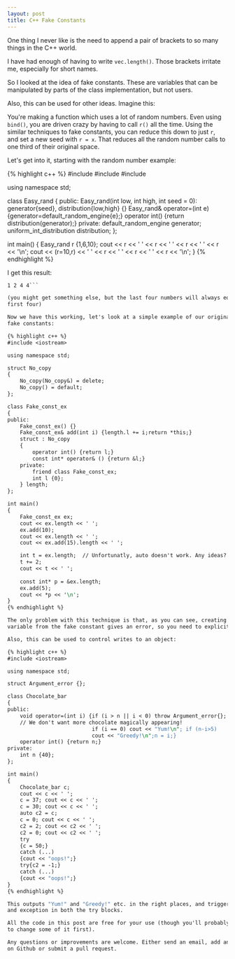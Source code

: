 ```yaml
---
layout: post
title: C++ Fake Constants
---
```


One thing I never like is the need to append a pair of brackets to so many
things in the C++ world.

I have had enough of having to write `vec.length()`. Those brackets irritate me,
especially for short names.

So I looked at the idea of fake constants. These are variables that can be
manipulated by parts of the class implementation, but not users.

Also, this can be used for other ideas. Imagine this:

You're making a function which uses a lot of random numbers.
Even using `bind()`, you are driven crazy by having to call `r()` all the time.
Using the similar techniques to fake constants, you can reduce this down to just
`r`, and set a new seed with `r = x`. That reduces all the random number calls
to one third of their original space.

Let's get into it, starting with the random number example:

{% highlight c++ %}
#include <iostream>
#include <random>
#include <utility>

using namespace std;

class Easy_rand
{
public:
    Easy_rand(int low, int high, int seed = 0):
        generator{seed}, distribution{low,high} {}
    Easy_rand& operator=(int e) {generator=default_random_engine{e};}
    operator int() {return distribution(generator);}
private:
    default_random_engine generator;
    uniform_int_distribution<int> distribution;
};

int main()
{
    Easy_rand r {1,6,10};
    cout << r << ' ' << r << ' ' << r << ' ' << r << '\n';
    cout << (r=10,r) << ' ' << r << ' ' << r << ' ' << r << '\n';
}
{% endhighlight %}

I get this result:

```1 2 4 4
1 2 4 4```

(you might get something else, but the last four numbers will always equal the
first four)

Now we have this working, let's look at a simple example of our original topic,
fake constants:

{% highlight c++ %}
#include <iostream>

using namespace std;

struct No_copy
{
    No_copy(No_copy&) = delete;
    No_copy() = default;
};

class Fake_const_ex
{
public:
    Fake_const_ex() {}
    Fake_const_ex& add(int i) {length.l += i;return *this;}
    struct : No_copy
    {
        operator int() {return l;}
        const int* operator& () {return &l;}
    private:
        friend class Fake_const_ex;
        int l {0};
    } length;
};

int main()
{
    Fake_const_ex ex; 
    cout << ex.length << ' ';
    ex.add(10);
    cout << ex.length << ' ';
    cout << ex.add(15).length << ' ';

    int t = ex.length;  // Unfortunatly, auto doesn't work. Any ideas?
    t += 2;
    cout << t << ' ';
    
    const int* p = &ex.length;
    ex.add(5);
    cout << *p << '\n';
}
{% endhighlight %}

The only problem with this technique is that, as you can see, creating an auto
variable from the fake constant gives an error, so you need to explicitly use int.

Also, this can be used to control writes to an object:

{% highlight c++ %}
#include <iostream>

using namespace std;

struct Argument_error {};

class Chocolate_bar
{
public:
    void operator=(int i) {if (i > n || i < 0) throw Argument_error{};
    // We don't want more chocolate magically appearing!
                           if (i == 0) cout << "Yum!\n"; if (n-i>5)
                           cout << "Greedy!\n";n = i;}
    operator int() {return n;}
private:
    int n {40};
};

int main()
{
    Chocolate_bar c;
    cout << c << ' ';
    c = 37; cout << c << ' ';
    c = 30; cout << c << ' ';
    auto c2 = c;
    c = 0; cout << c << ' ';
    c2 = 2; cout << c2 << ' ';
    c2 = 0; cout << c2 << ' ';
    try
    {c = 50;}
    catch (...)
    {cout << "oops!";}
    try{c2 = -1;}
    catch (...)
    {cout << "oops!";}
}
{% endhighlight %}

This outputs "Yum!" and "Greedy!" etc. in the right places, and triggers
and exception in both the try blocks.

All the code in this post are free for your use (though you'll probably want
to change some of it first).

Any questions or improvements are welcome. Either send an email, add an issue
on Github or submit a pull request.
